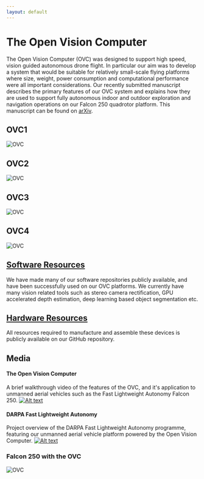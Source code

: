 ```yaml
---
layout: default
---
```


# The Open Vision Computer

The Open Vision Computer (OVC) was designed to support high speed, vision
guided autonomous drone flight. In particular our aim was to develop a system
that would be suitable for relatively small-scale flying platforms where size,
weight, power consumption and computational performance were all important
considerations. Our recently submitted manuscript describes the primary features of our OVC
system and explains how they are used to support fully autonomous indoor
and outdoor exploration and navigation operations on our Falcon 250
quadrotor platform. This manuscript can be found on
[arXiv](https://arxiv.org/abs/1809.07674v1).

## OVC1
![OVC](./assets/images/ovc1_front_smaller.jpg)

## OVC2
![OVC](./assets/images/ovc2-img1.png)

## OVC3
![OVC](./assets/images/ovc3-palm.jpg)

## OVC4
![OVC](./assets/images/ovc4-perspective.jpg)

## [Software Resources](./software.html)

We have made many of our software repositories publicly available, and have been
successfully used on our OVC platforms. We currently have many vision related
tools such as stereo camera rectification, GPU accelerated depth estimation,
deep learning based object segmentation etc.

## [Hardware Resources](./hardware.html)

All resources required to manufacture and assemble these devices is publicly
available on our GitHub repository.

## Media

#### The Open Vision Computer
A brief walkthrough video of the features of the OVC, and it's application to
unmanned aerial vehicles such as the Fast Lightweight Autonomy Falcon 250.
[![Alt text](https://img.youtube.com/vi/dMxgNf8cXkI/0.jpg)](https://www.youtube.com/watch?v=dMxgNf8cXkI)

#### DARPA Fast Lightweight Autonomy
Project overview of the DARPA Fast Lightweight Autonomy programme, featuring our
unmanned aerial vehicle platform powered by the Open Vision Computer.
[![Alt text](https://img.youtube.com/vi/vDYy3L9nvLk/0.jpg)](https://www.youtube.com/watch?v=vDYy3L9nvLk)

### Falcon 250 with the OVC
![OVC](./assets/images/ovc1-drone.png)

